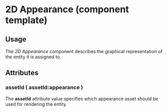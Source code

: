 # 2D Appearance (component template)

## Usage

The *2D Appearance* component describes the graphical representation of the entity it is assigned to.


## Attributes

### assetId ( assetId:appearance )

The **assetId** attribute value specifies which appearance asset should be used for rendering the entity.

